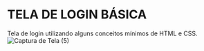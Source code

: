 # TELA DE LOGIN BÁSICA

Tela de login utilizando alguns conceitos mínimos de HTML e CSS.
![Captura de Tela (5)](https://user-images.githubusercontent.com/97410665/181393917-ca939d83-8b7a-42e4-94b3-0d794a947573.png)
